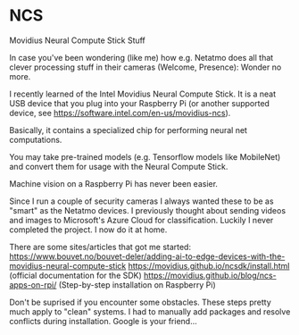 # NCS
Movidius Neural Compute Stick Stuff

In case you've been wondering (like me) how e.g. Netatmo does all that clever processing stuff in their cameras (Welcome, Presence): Wonder no more.

I recently learned of the Intel Movidius Neural Compute Stick. It is a neat USB device that you plug into your Raspberry Pi (or another supported device, see https://software.intel.com/en-us/movidius-ncs). 

Basically, it contains a specialized chip for performing neural net computations.

You may take pre-trained models (e.g. Tensorflow models like MobileNet) and convert them for usage with the Neural Compute Stick.

Machine vision on a Raspberry Pi has never been easier.

Since I run a couple of security cameras I always wanted these to be as "smart" as the Netatmo devices. I previously thought about sending videos and images to Microsoft's Azure Cloud for classification. Luckily I never completed the project. I now do it at home.

There are some sites/articles that got me started:
https://www.bouvet.no/bouvet-deler/adding-ai-to-edge-devices-with-the-movidius-neural-compute-stick
https://movidius.github.io/ncsdk/install.html (official documentation for the SDK)
https://movidius.github.io/blog/ncs-apps-on-rpi/ (Step-by-step installation on Raspberry Pi)

Don't be suprised if you encounter some obstacles. These steps pretty much apply to "clean" systems. I had to manually add packages and resolve conflicts during installation. Google is your friend...
